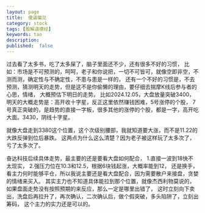 ```yaml
---
layout: page
title:  傻逼偏见
category: stock
tags: [股解道德经]
keywords: tao
description:
published:  false
---
```


过去看了太多书，吃了太多屎了，脑子里面还不少，还有很多不好的习惯，
比如：市场是不可预测的，呵呵，老子和你说把，一切不可皆可，就像空即非空，不测而测，确定性与不确定性，不患与患是一样的，
还有一个不好的习惯是，不去预测，猜测明天的走势，但是这不是你偷懒的理由，要仔细去揣摩K线后参与者的心思，情绪， 大概预估下明日的走势。
比如2024.12.05，大盘放量突破3400，明天的大概走势是：高开收十字星，反正这里依然赚钱困难，5号涨停的个股，
7号真正突破的，是趋势的直接一字板，很多其他的涨停的个股，都是一字，高开吃大面。3430，阴线十字星。

就像大盘走到3380这个位置，这个次级别腰部，我就知道要大涨，而不是11.22的大跌反弹到位后暴跌。
这两点为什么这么清楚？因为老子被这样玩了太多次了，亏了太多次了。

奋达科技后续具体走势，最主要的还是要看大盘如何配合，
1.直接一波到18快不太现实，
2.强压力位在10.3和12.5，根据6块钱起涨，大概率能到12，
还是换手，看主力何时能够平仓，所以我说主要还是看大盘配合，因为需要散户来接盘，贪婪的情绪来买入。
其实主力也不知道具体能拉到那个位置，就像杰西利物莫说的，如果盘面走势没有按照预期的来反应，那么一定是哪里出错了，
这时立刻向下卖出，洗盘后再拉升了，再次确认，二次确认后，做个假突破，多头陷阱了，立刻出筹码，
这个主力的实力还是可以的。




